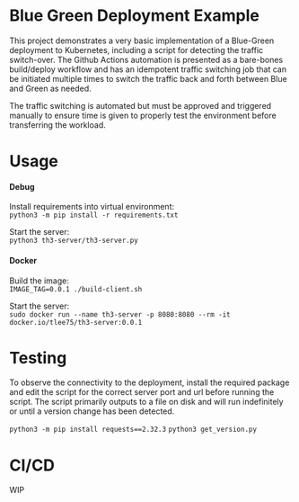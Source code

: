 # Blue Green Deployment Example

This project demonstrates a very basic implementation of a Blue-Green deployment to Kubernetes, including a script for 
detecting the traffic switch-over. The Github Actions automation is presented as a bare-bones build/deploy workflow and 
has an idempotent traffic switching job that can be initiated multiple times to switch the traffic back and forth between
Blue and Green as needed.  

The traffic switching is automated but must be approved and triggered manually to ensure time is given to properly test
the environment before transferring the workload.  

# Usage


#### Debug

Install requirements into virtual environment:  
`python3 -m pip install -r requirements.txt`  

Start the server:  
`python3 th3-server/th3-server.py`  

#### Docker

Build the image:  
`IMAGE_TAG=0.0.1 ./build-client.sh`

Start the server:  
`sudo docker run --name th3-server -p 8080:8080 --rm -it docker.io/tlee75/th3-server:0.0.1`  

# Testing

To observe the connectivity to the deployment, install the required package and edit the script for the correct server 
port and url before running the script. The script primarily outputs to a file on disk and will run 
indefinitely or until a version change has been detected.  

`python3 -m pip install requests==2.32.3`
`python3 get_version.py`  

# CI/CD

WIP